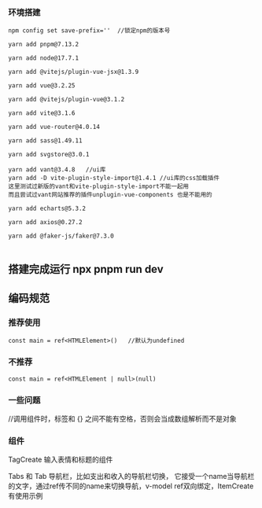 ### 环境搭建
```
npm config set save-prefix=''  //锁定npm的版本号

yarn add pnpm@7.13.2    

yarn add node@17.7.1

yarn add @vitejs/plugin-vue-jsx@1.3.9   

yarn add vue@3.2.25

yarn add @vitejs/plugin-vue@3.1.2

yarn add vite@3.1.6

yarn add vue-router@4.0.14

yarn add sass@1.49.11

yarn add svgstore@3.0.1

yarn add vant@3.4.8   //ui库
yarn add -D vite-plugin-style-import@1.4.1 //ui库的css加载插件 
这里测试过新版的vant和vite-plugin-style-import不能一起用
而且尝试过vant网站推荐的插件unplugin-vue-components 也是不能用的

yarn add echarts@5.3.2

yarn add axios@0.27.2

yarn add @faker-js/faker@7.3.0


```

## 搭建完成运行 npx pnpm run dev






## 编码规范

### 推荐使用
```
const main = ref<HTMLElement>()   //默认为undefined
```
### 不推荐
```
const main = ref<HTMLElement | null>(null) 
```
### 一些问题
//调用组件时，标签和 {} 之间不能有空格，否则会当成数组解析而不是对象



### 组件
TagCreate 输入表情和标题的组件

Tabs 和 Tab  导航栏，比如支出和收入的导航栏切换，
它接受一个name当导航栏的文字，通过ref传不同的name来切换导航，v-model ref双向绑定，ItemCreate有使用示例

